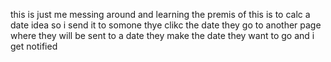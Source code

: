 this is just me messing around and learning 
the premis of this is to calc a date idea so i send it to somone thye clikc the date they go to another page where they will be sent to a date they make the date they want to go and  i get notified
